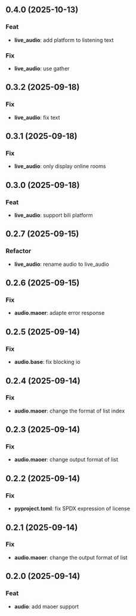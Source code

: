 ## 0.4.0 (2025-10-13)

### Feat

- **live_audio**: add platform to listening text

### Fix

- **live_audio**: use gather

## 0.3.2 (2025-09-18)

### Fix

- **live_audio**: fix text

## 0.3.1 (2025-09-18)

### Fix

- **live_audio**: only display online rooms

## 0.3.0 (2025-09-18)

### Feat

- **live_audio**: support bili platform

## 0.2.7 (2025-09-15)

### Refactor

- **live_audio**: rename audio to live_audio

## 0.2.6 (2025-09-15)

### Fix

- **audio.maoer**: adapte error response

## 0.2.5 (2025-09-14)

### Fix

- **audio.base**: fix blocking io

## 0.2.4 (2025-09-14)

### Fix

- **audio.maoer**: change the format of list index

## 0.2.3 (2025-09-14)

### Fix

- **audio.maoer**: change output format of list

## 0.2.2 (2025-09-14)

### Fix

- **pyproject.toml**: fix SPDX expression of license

## 0.2.1 (2025-09-14)

### Fix

- **audio.maoer**: change the output format of list

## 0.2.0 (2025-09-14)

### Feat

- **audio**: add maoer support
